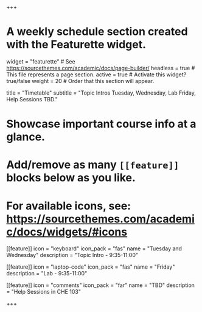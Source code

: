 +++
# A weekly schedule section created with the Featurette widget.
widget = "featurette"  # See https://sourcethemes.com/academic/docs/page-builder/
headless = true  # This file represents a page section.
active = true  # Activate this widget? true/false
weight = 20  # Order that this section will appear.

title = "Timetable"
subtitle = "Topic Intros Tuesday, Wednesday, Lab Friday, Help Sessions TBD."

# Showcase important course info at a glance.
# 
# Add/remove as many `[[feature]]` blocks below as you like.
# 
# For available icons, see: https://sourcethemes.com/academic/docs/widgets/#icons

[[feature]]
  icon = "keyboard"
  icon_pack = "fas"
  name = "Tuesday and Wednesday"
  description = "Topic Intro - 9:35-11:00"
  
[[feature]]
  icon = "laptop-code"
  icon_pack = "fas"
  name = "Friday"
  description = "Lab - 9:35-11:00"  


[[feature]]
  icon = "comments"
  icon_pack = "far"
  name = "TBD"
  description = "Help Sessions in CHE 103"  
  


+++
